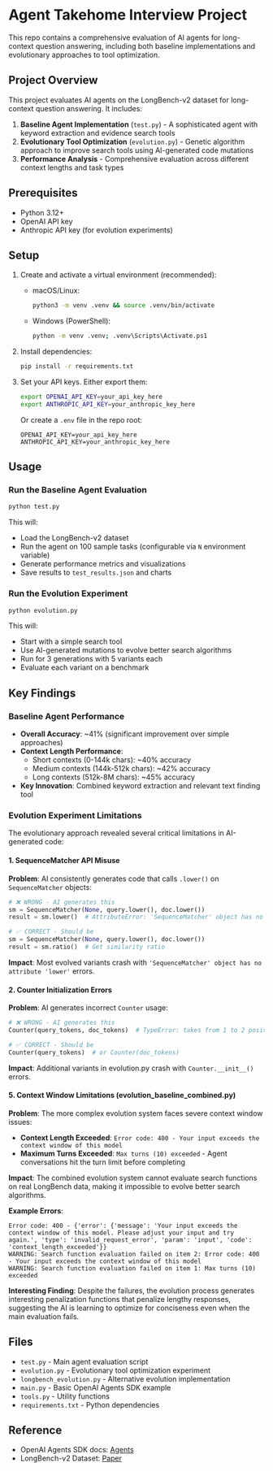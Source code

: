 # Agent Takehome Interview Project

This repo contains a comprehensive evaluation of AI agents for long-context question answering, including both baseline implementations and evolutionary approaches to tool optimization.

## Project Overview

This project evaluates AI agents on the LongBench-v2 dataset for long-context question answering. It includes:

1. **Baseline Agent Implementation** (`test.py`) - A sophisticated agent with keyword extraction and evidence search tools
2. **Evolutionary Tool Optimization** (`evolution.py`) - Genetic algorithm approach to improve search tools using AI-generated code mutations
3. **Performance Analysis** - Comprehensive evaluation across different context lengths and task types

## Prerequisites
- Python 3.12+
- OpenAI API key
- Anthropic API key (for evolution experiments)

## Setup
1. Create and activate a virtual environment (recommended):
   - macOS/Linux:
     ```bash
     python3 -m venv .venv && source .venv/bin/activate
     ```
   - Windows (PowerShell):
     ```bash
     python -m venv .venv; .venv\Scripts\Activate.ps1
     ```

2. Install dependencies:
   ```bash
   pip install -r requirements.txt
   ```

3. Set your API keys. Either export them:
   ```bash
   export OPENAI_API_KEY=your_api_key_here
   export ANTHROPIC_API_KEY=your_anthropic_key_here
   ```
   Or create a `.env` file in the repo root:
   ```env
   OPENAI_API_KEY=your_api_key_here
   ANTHROPIC_API_KEY=your_anthropic_key_here
   ```

## Usage

### Run the Baseline Agent Evaluation
```bash
python test.py
```

This will:
- Load the LongBench-v2 dataset
- Run the agent on 100 sample tasks (configurable via `N` environment variable)
- Generate performance metrics and visualizations
- Save results to `test_results.json` and charts

### Run the Evolution Experiment
```bash
python evolution.py
```

This will:
- Start with a simple search tool
- Use AI-generated mutations to evolve better search algorithms
- Run for 3 generations with 5 variants each
- Evaluate each variant on a benchmark

## Key Findings

### Baseline Agent Performance
- **Overall Accuracy**: ~41% (significant improvement over simple approaches)
- **Context Length Performance**:
  - Short contexts (0-144k chars): ~40% accuracy
  - Medium contexts (144k-512k chars): ~42% accuracy  
  - Long contexts (512k-8M chars): ~45% accuracy
- **Key Innovation**: Combined keyword extraction and relevant text finding tool

### Evolution Experiment Limitations

The evolutionary approach revealed several critical limitations in AI-generated code:

#### 1. SequenceMatcher API Misuse
**Problem**: AI consistently generates code that calls `.lower()` on `SequenceMatcher` objects:
```python
# ❌ WRONG - AI generates this
sm = SequenceMatcher(None, query.lower(), doc.lower())
result = sm.lower()  # AttributeError: 'SequenceMatcher' object has no attribute 'lower'

# ✅ CORRECT - Should be
sm = SequenceMatcher(None, query.lower(), doc.lower())
result = sm.ratio()  # Get similarity ratio
```

**Impact**: Most evolved variants crash with `'SequenceMatcher' object has no attribute 'lower'` errors.

#### 2. Counter Initialization Errors
**Problem**: AI generates incorrect `Counter` usage:
```python
# ❌ WRONG - AI generates this
Counter(query_tokens, doc_tokens)  # TypeError: takes from 1 to 2 positional arguments but 3 were given

# ✅ CORRECT - Should be
Counter(query_tokens)  # or Counter(doc_tokens)
```

**Impact**: Additional variants in evolution.py crash with `Counter.__init__()` errors.

#### 5. Context Window Limitations (evolution_baseline_combined.py)
**Problem**: The more complex evolution system faces severe context window issues:
- **Context Length Exceeded**: `Error code: 400 - Your input exceeds the context window of this model`
- **Maximum Turns Exceeded**: `Max turns (10) exceeded` - Agent conversations hit the turn limit before completing

**Impact**: The combined evolution system cannot evaluate search functions on real LongBench data, making it impossible to evolve better search algorithms.

**Example Errors**:
```
Error code: 400 - {'error': {'message': 'Your input exceeds the context window of this model. Please adjust your input and try again.', 'type': 'invalid_request_error', 'param': 'input', 'code': 'context_length_exceeded'}}
WARNING: Search function evaluation failed on item 2: Error code: 400 - Your input exceeds the context window of this model
WARNING: Search function evaluation failed on item 1: Max turns (10) exceeded
```

**Interesting Finding**: Despite the failures, the evolution process generates interesting penalization functions that penalize lengthy responses, suggesting the AI is learning to optimize for conciseness even when the main evaluation fails.

## Files

- `test.py` - Main agent evaluation script
- `evolution.py` - Evolutionary tool optimization experiment
- `longbench_evolution.py` - Alternative evolution implementation
- `main.py` - Basic OpenAI Agents SDK example
- `tools.py` - Utility functions
- `requirements.txt` - Python dependencies

## Reference
- OpenAI Agents SDK docs: [Agents](https://openai.github.io/openai-agents-python/agents/)
- LongBench-v2 Dataset: [Paper](https://arxiv.org/abs/2406.14805)
